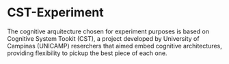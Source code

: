 # CST-Experiment
 
The cognitive arquitecture chosen for experiment purposes is based on Cognitive System Tookit (CST), a project developed by University of Campinas (UNICAMP) reserchers that aimed embed cognitive architectures, providing flexibility to pickup the best piece of each one.
